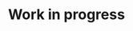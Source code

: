 ---
title: "Work in progress"
type: landing
widget: pages   # this invokes the publication widget here too

content:
  filters:
    folders:
      - journal-article
      - conference-paper
      - preprint
      - lobbying-paper
    kinds:
      - page

design:
  view: list  # supported: card-grid, list, masonry, table
  columns: "2"

---